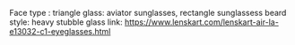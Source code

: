 Face type : triangle 
glass:         aviator sunglasses, rectangle sunglassess
beard style: heavy stubble
glass link: https://www.lenskart.com/lenskart-air-la-e13032-c1-eyeglasses.html